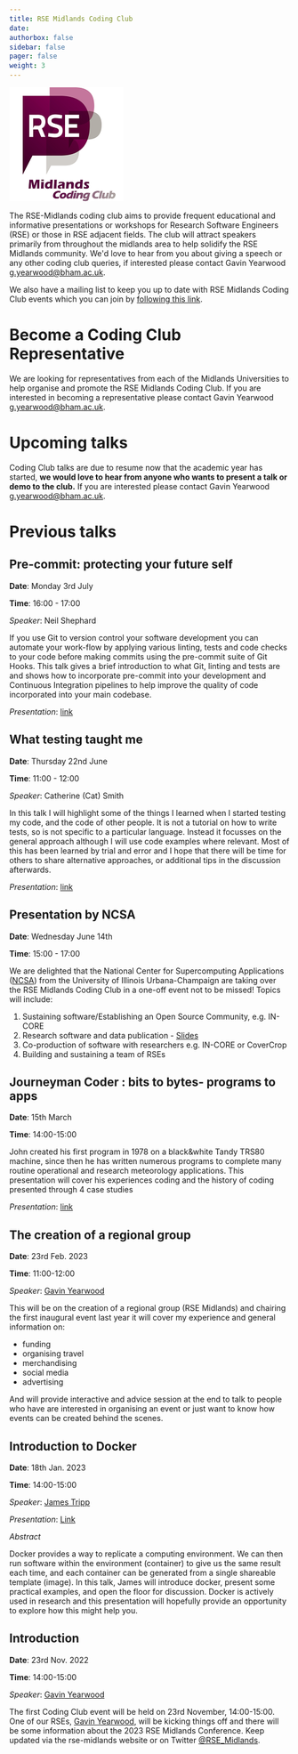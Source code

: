 ```yaml
---
title: RSE Midlands Coding Club
date:
authorbox: false
sidebar: false
pager: false
weight: 3
---
```

![RSE Midlands Coding Club Logo](/images/logo-RSE-midlands-coding-club.png)

The RSE-Midlands coding club aims to provide frequent educational and informative presentations or workshops for Research Software Engineers (RSE) or those in RSE adjacent fields. The club will attract speakers primarily from throughout the midlands area to help solidify the RSE Midlands community. We'd love to hear from you about giving a speech or any other coding club queries, if interested please contact Gavin Yearwood [g.yearwood@bham.ac.uk](mailto:g.yearwood@bham.ac.uk).

We also have a mailing list to keep you up to date with RSE Midlands Coding Club events which you can join by [following this link](https://www.jiscmail.ac.uk/cgi-bin/wa-jisc.exe?SUBED1=RSE-MIDLANDS-CODING-CLUB-LIST&A=1).

# Become a Coding Club Representative

We are looking for representatives from each of the Midlands Universities to help organise and promote the RSE Midlands Coding Club. If you are interested in becoming a representative please contact Gavin Yearwood [g.yearwood@bham.ac.uk](mailto:g.yearwood@bham.ac.uk).

# Upcoming talks

Coding Club talks are due to resume now that the academic year has started, **we would love to hear from anyone who wants to present a talk or demo to the club.** If you are interested please contact Gavin Yearwood [g.yearwood@bham.ac.uk](mailto:g.yearwood@bham.ac.uk).

# Previous talks

## Pre-commit: protecting your future self

**Date**: Monday 3rd July

**Time**: 16:00 - 17:00

*Speaker*: Neil Shephard

If you use Git to version control your software development you can automate your work-flow by applying various linting, tests and code checks to your code before making commits using the pre-commit suite of Git Hooks. This talk gives a brief introduction to what Git, linting and tests are and shows how to incorporate pre-commit into your development and Continuous Integration pipelines to help improve the quality of code incorporated into your main codebase.

*Presentation*: [link](https://ns-rse.github.io/pre-commit/)

## What testing taught me

**Date**: Thursday 22nd June

**Time**: 11:00 - 12:00

*Speaker*: Catherine (Cat) Smith

In this talk I will highlight some of the things I learned when I started testing my code, and the code of other people. It is not a tutorial on how to write tests, so is not specific to a particular language. Instead it focusses on the general approach although I will use code examples where relevant. Most of this has been learned by trial and error and I hope that there will be time for others to share alternative approaches, or additional tips in the discussion afterwards.

*Presentation*: [link](https://bham-my.sharepoint.com/personal/g_yearwood_bham_ac_uk/_layouts/15/guestaccess.aspx?docid=0fb31777292164edd978c317c597198ca&authkey=AdewUuDgg1rDvUmKYRkjUiE&e=Q1m7wXa)

## Presentation by NCSA

**Date**: Wednesday June 14th

**Time**: 15:00 - 17:00

We are delighted that the National Center for Supercomputing Applications ([NCSA](https://www.ncsa.illinois.edu)) from the University of Illinois Urbana-Champaign are taking over the RSE Midlands Coding Club in a one-off event not to be missed! Topics will include:

1. Sustaining software/Establishing an Open Source Community, e.g. IN-CORE
2. Research software and data publication - [Slides](https://doi.org/10.5281/zenodo.8030650)
3. Co-production of software with researchers e.g. IN-CORE or CoverCrop
4. Building and sustaining a team of RSEs

## Journeyman Coder : bits to bytes- programs to apps

**Date**: 15th March

**Time**: 14:00-15:00

John created his first program in 1978 on a black&white Tandy TRS80 machine, since then he has written numerous programs to complete many routine operational and research meteorology applications. This presentation will cover his experiences coding and the history of coding presented through 4 case studies

*Presentation*: [link](https://bham-my.sharepoint.com/personal/g_yearwood_bham_ac_uk/_layouts/15/guestaccess.aspx?docid=0d6809b8877bb414ea4400a9d189bdbf4&authkey=AZrVbE2NUFaDSl-MKy-QaXE&e=MqHkT5)

## The creation of a regional group

**Date**: 23rd Feb. 2023

**Time**: 11:00-12:00

*Speaker*: [Gavin Yearwood](https://www.birmingham.ac.uk/research/arc/rsg/staff/gavin-yearwood)

This will be on the creation of a
regional group (RSE Midlands) and chairing the first inaugural event last year it will cover my experience and general information on:

* funding
* organising travel
* merchandising
* social media
* advertising

And will provide interactive and advice session at the end to talk to people who have are interested in organising an event or just want to know how events can be created behind the scenes.

## Introduction to Docker

**Date**: 18th Jan. 2023

**Time**: 14:00-15:00

*Speaker*: [James Tripp](https://jamestripp.net/)

*Presentation*: [Link](/pdfs/DockerIntro2023.pdf)

*Abstract*

Docker provides a way to replicate a computing environment. We can then run software within the environment (container) to give us the same result each time, and each container can be generated from a single shareable template (image).  In this talk, James will introduce docker, present some practical examples, and open the floor for discussion. Docker is actively used in research and this presentation will hopefully provide an opportunity to explore how this might help you.

## Introduction

**Date**: 23rd Nov. 2022

**Time**: 14:00-15:00

*Speaker*: [Gavin Yearwood](https://www.birmingham.ac.uk/research/arc/rsg/staff/gavin-yearwood)

The first Coding Club event will be held on 23rd November, 14:00-15:00. One of our RSEs, [Gavin Yearwood](https://www.birmingham.ac.uk/research/arc/rsg/staff/gavin-yearwood), will be kicking things off and there will be some information about the 2023 RSE Midlands Conference. Keep updated via the rse-midlands website or on Twitter [@RSE_Midlands](https://twitter.com/RSE_Midlands).
